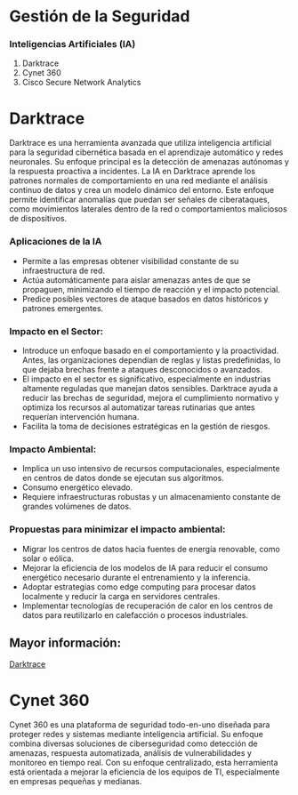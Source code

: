 # Gestión de la Seguridad

### Inteligencias Artificiales (IA)

1. Darktrace
2. Cynet 360
3. Cisco Secure Network Analytics

# Darktrace

Darktrace es una herramienta avanzada que utiliza inteligencia artificial para la seguridad cibernética basada en el aprendizaje automático y redes neuronales. Su enfoque principal es la detección de amenazas autónomas y la respuesta proactiva a incidentes. La IA en Darktrace aprende los patrones normales de comportamiento en una red mediante el análisis continuo de datos y crea un modelo dinámico del entorno. Este enfoque permite identificar anomalías que puedan ser señales de ciberataques, como movimientos laterales dentro de la red o comportamientos maliciosos de dispositivos.

### Aplicaciones de la IA
* Permite a las empresas obtener visibilidad constante de su infraestructura de red.
* Actúa automáticamente para aislar amenazas antes de que se propaguen, minimizando el tiempo de reacción y el impacto potencial.
* Predice posibles vectores de ataque basados en datos históricos y patrones emergentes.

### Impacto en el Sector:
* Introduce un enfoque basado en el comportamiento y la proactividad. Antes, las organizaciones dependían de reglas y listas predefinidas, lo que dejaba brechas frente a ataques desconocidos o avanzados.
* El impacto en el sector es significativo, especialmente en industrias altamente reguladas que manejan datos sensibles. Darktrace ayuda a reducir las brechas de seguridad, mejora el cumplimiento normativo y optimiza los recursos al automatizar tareas rutinarias que antes requerían intervención humana. 
* Facilita la toma de decisiones estratégicas en la gestión de riesgos.


### Impacto Ambiental:
* Implica un uso intensivo de recursos computacionales, especialmente en centros de datos donde se ejecutan sus algoritmos. 
* Consumo energético elevado. 
* Requiere infraestructuras robustas y un almacenamiento constante de grandes volúmenes de datos.

### Propuestas para minimizar el impacto ambiental:
* Migrar los centros de datos hacia fuentes de energía renovable, como solar o eólica.
* Mejorar la eficiencia de los modelos de IA para reducir el consumo energético necesario durante el entrenamiento y la inferencia.
* Adoptar estrategias como edge computing para procesar datos localmente y reducir la carga en servidores centrales.
* Implementar tecnologías de recuperación de calor en los centros de datos para reutilizarlo en calefacción o procesos industriales.

## Mayor información:

[Darktrace](https://darktrace.com/products/network)

# Cynet 360

Cynet 360 es una plataforma de seguridad todo-en-uno diseñada para proteger redes y sistemas mediante inteligencia artificial. Su enfoque combina diversas soluciones de ciberseguridad como detección de amenazas, respuesta automatizada, análisis de vulnerabilidades y monitoreo en tiempo real. Con su enfoque centralizado, esta herramienta está orientada a mejorar la eficiencia de los equipos de TI, especialmente en empresas pequeñas y medianas.
